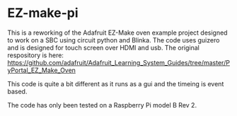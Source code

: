 # EZ-make-pi
This is a reworking of the Adafruit EZ-Make oven  example project designed to work on a SBC using circuit python and Blinka.  The code uses guizero and is designed for touch screen over HDMI and usb.
The original respository is here: https://github.com/adafruit/Adafruit_Learning_System_Guides/tree/master/PyPortal_EZ_Make_Oven

This code is quite a bit different as it runs as a gui and the timeing is event based.

The code has only been tested on a Raspberry Pi model B Rev 2.
